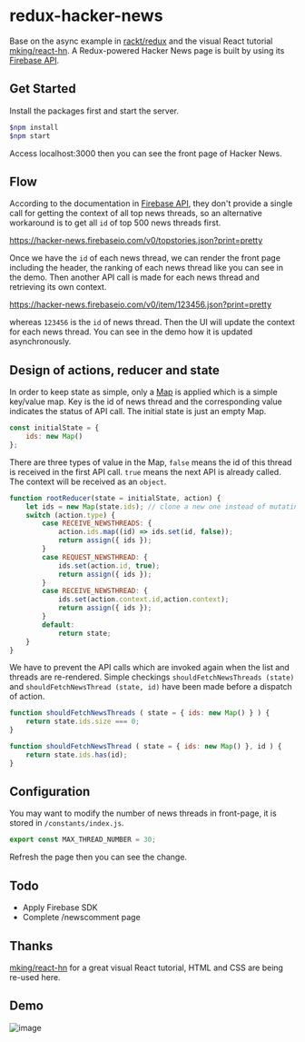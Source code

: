redux-hacker-news
===
Base on the async example in [rackt/redux](https://github.com/rackt/redux/tree/master/examples/async) and the visual React tutorial [mking/react-hn](https://github.com/mking/react-hn).  A Redux-powered Hacker News page is built by using its [Firebase API](https://github.com/HackerNews/API).

Get Started
---
Install the packages first and start the server.
```bash
$npm install
$npm start
```
Access localhost:3000 then you can see the front page of Hacker News.

Flow
---
According to the documentation in [Firebase API](https://github.com/HackerNews/API), they don't provide a single call for getting the context of all top news threads, so an alternative workaround is to get all `id` of top 500 news threads first.

https://hacker-news.firebaseio.com/v0/topstories.json?print=pretty

Once we have the `id` of each news thread, we can render the front page including the header, the ranking of each news thread like you can see in the demo. Then another API call is made for each news thread and retrieving its own context. 

https://hacker-news.firebaseio.com/v0/item/123456.json?print=pretty

whereas `123456` is the `id` of news thread. Then the UI will update the context for each news thread. You can see in the demo how it is updated asynchronously.

Design of actions, reducer and state
---
In order to keep state as simple, only a [Map](https://developer.mozilla.org/en-US/docs/Web/JavaScript/Reference/Global_Objects/Map) is applied which is a simple key/value map. Key is the id of news thread and the corresponding value indicates the status of API call. The initial state is just an empty Map.
```javascript
const initialState = {
	ids: new Map()
};
```
There are three types of value in the Map, `false` means the id of this thread is received in the first API call. `true` means the next API is already called. The context will be received as an `object`.
```javascript
function rootReducer(state = initialState, action) {
	let ids = new Map(state.ids); // clone a new one instead of mutating
	switch (action.type) {
		case RECEIVE_NEWSTHREADS: {
			action.ids.map((id) => ids.set(id, false));
			return assign({ ids });
		}
		case REQUEST_NEWSTHREAD: {
			ids.set(action.id, true);
			return assign({ ids });
		}
		case RECEIVE_NEWSTHREAD: {
			ids.set(action.context.id,action.context);
			return assign({ ids });
		}
		default:
			return state;
	}
}
```
We have to prevent the API calls which are invoked again when the list and threads are re-rendered. Simple checkings `shouldFetchNewsThreads (state)` and `shouldFetchNewsThread (state, id)` have been made before a dispatch of action.

```javascript
function shouldFetchNewsThreads ( state = { ids: new Map() } ) {
	return state.ids.size === 0;
}

function shouldFetchNewsThread ( state = { ids: new Map() }, id ) {
	return state.ids.has(id);
}
```

Configuration
---
You may want to modify the number of news threads in front-page, it is stored in `/constants/index.js`.
```javascript
export const MAX_THREAD_NUMBER = 30;
```
Refresh the page then you can see the change.

Todo
---
+ Apply Firebase SDK
+ Complete /newscomment page

Thanks
---
[mking/react-hn](https://github.com/mking/react-hn) for a great visual React tutorial, HTML and CSS are being re-used here.

Demo
---
![image](https://thumbs.gfycat.com/DamagedDefiantIguanodon-size_restricted.gif)
